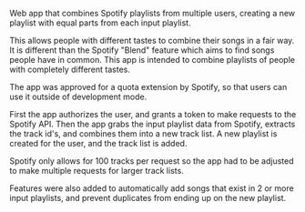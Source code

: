 Web app that combines Spotify playlists from multiple users, creating a new playlist with equal parts from each input playlist.

This allows people with different tastes to combine their songs in a fair way. It is different than the Spotify "Blend" feature which aims to find songs people have in common. This app is intended to combine playlists of people with completely different tastes.

The app was approved for a quota extension by Spotify, so that users can use it outside of development mode.

First the app authorizes the user, and grants a token to make requests to the Spotify API. Then the app grabs the input playlist data from Spotify, extracts the track id's, and combines them into a new track list. A new playlist is created for the user, and the track list is added.

Spotify only allows for 100 tracks per request so the app had to be adjusted to make multiple requests for larger track lists.

Features were also added to automatically add songs that exist in 2 or more input playlists, and prevent duplicates from ending up on the new playlist.
